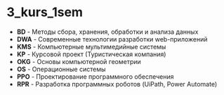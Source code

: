 # 3_kurs_1sem

- **BD** - Методы сбора, хранения, обработки и анализа данных
- **DWA** - Современные технологии разработки web-приложений
- **KMS** - Компьютерные мультимедийные системы
- **KP** - Курсовой проект (Туристическая компания)
- **OKG** - Основы компьютерной геометрии
- **OS** - Операционные системы
- **PPO** - Проектирование программного обеспечения
- **RPR** - Разработка программных роботов (UiPath, Power Automate)
